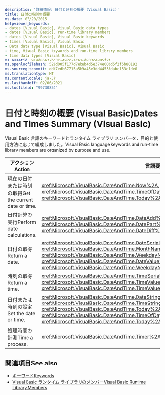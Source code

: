 ```yaml
---
description: '詳細情報: 日付と時刻の概要 (Visual Basic)'
title: 日付と時刻の概要
ms.date: 07/20/2015
helpviewer_keywords:
- dates [Visual Basic], Visual Basic data types
- dates [Visual Basic], run-time library members
- dates [Visual Basic], Visual Basic keywords
- times [Visual Basic], Visual Basic
- Data data type [Visual Basic], Visual Basic
- time, Visual Basic keywords and run-time library members
- time data types [Visual Basic]
ms.assetid: 914d0563-b53c-492c-ac62-d833ce805f2f
ms.openlocfilehash: 528d005f177d7ebeb4d5e374e006d5f2f5b80192
ms.sourcegitcommit: ddf7edb67715a5b9a45e3dd44536dabc153c1de0
ms.translationtype: HT
ms.contentlocale: ja-JP
ms.lasthandoff: 02/06/2021
ms.locfileid: "99730851"
---
```

# <a name="dates-and-times-summary-visual-basic"></a><span data-ttu-id="d0e1a-103">日付と時刻の概要 (Visual Basic)</span><span class="sxs-lookup"><span data-stu-id="d0e1a-103">Dates and Times Summary (Visual Basic)</span></span>

<span data-ttu-id="d0e1a-104">Visual Basic 言語のキーワードとランタイム ライブラリ メンバーを、目的と使用方法に応じて編成しました。</span><span class="sxs-lookup"><span data-stu-id="d0e1a-104">Visual Basic language keywords and run-time library members are organized by purpose and use.</span></span>  
  
|<span data-ttu-id="d0e1a-105">アクション</span><span class="sxs-lookup"><span data-stu-id="d0e1a-105">Action</span></span>|<span data-ttu-id="d0e1a-106">言語要素</span><span class="sxs-lookup"><span data-stu-id="d0e1a-106">Language element</span></span>|  
|------------|----------------------|  
|<span data-ttu-id="d0e1a-107">現在の日付または時刻の取得</span><span class="sxs-lookup"><span data-stu-id="d0e1a-107">Get the current date or time.</span></span>|<span data-ttu-id="d0e1a-108"><xref:Microsoft.VisualBasic.DateAndTime.Now%2A>, <xref:Microsoft.VisualBasic.DateAndTime.Today%2A>, <xref:Microsoft.VisualBasic.DateAndTime.TimeOfDay%2A></span><span class="sxs-lookup"><span data-stu-id="d0e1a-108"><xref:Microsoft.VisualBasic.DateAndTime.Now%2A>, <xref:Microsoft.VisualBasic.DateAndTime.Today%2A>, <xref:Microsoft.VisualBasic.DateAndTime.TimeOfDay%2A></span></span>|  
|<span data-ttu-id="d0e1a-109">日付計算の実行</span><span class="sxs-lookup"><span data-stu-id="d0e1a-109">Perform date calculations.</span></span>|<span data-ttu-id="d0e1a-110"><xref:Microsoft.VisualBasic.DateAndTime.DateAdd%2A>, <xref:Microsoft.VisualBasic.DateAndTime.DateDiff%2A>, <xref:Microsoft.VisualBasic.DateAndTime.DatePart%2A></span><span class="sxs-lookup"><span data-stu-id="d0e1a-110"><xref:Microsoft.VisualBasic.DateAndTime.DateAdd%2A>, <xref:Microsoft.VisualBasic.DateAndTime.DateDiff%2A>, <xref:Microsoft.VisualBasic.DateAndTime.DatePart%2A></span></span>|  
|<span data-ttu-id="d0e1a-111">日付の取得</span><span class="sxs-lookup"><span data-stu-id="d0e1a-111">Return a date.</span></span>|<span data-ttu-id="d0e1a-112"><xref:Microsoft.VisualBasic.DateAndTime.DateSerial%2A>, <xref:Microsoft.VisualBasic.DateAndTime.DateValue%2A>, <xref:Microsoft.VisualBasic.DateAndTime.MonthName%2A>, <xref:Microsoft.VisualBasic.DateAndTime.WeekdayName%2A></span><span class="sxs-lookup"><span data-stu-id="d0e1a-112"><xref:Microsoft.VisualBasic.DateAndTime.DateSerial%2A>, <xref:Microsoft.VisualBasic.DateAndTime.DateValue%2A>, <xref:Microsoft.VisualBasic.DateAndTime.MonthName%2A>, <xref:Microsoft.VisualBasic.DateAndTime.WeekdayName%2A></span></span>|  
|<span data-ttu-id="d0e1a-113">時刻の取得</span><span class="sxs-lookup"><span data-stu-id="d0e1a-113">Return a time.</span></span>|<span data-ttu-id="d0e1a-114"><xref:Microsoft.VisualBasic.DateAndTime.TimeSerial%2A>, <xref:Microsoft.VisualBasic.DateAndTime.TimeValue%2A></span><span class="sxs-lookup"><span data-stu-id="d0e1a-114"><xref:Microsoft.VisualBasic.DateAndTime.TimeSerial%2A>, <xref:Microsoft.VisualBasic.DateAndTime.TimeValue%2A></span></span>|  
|<span data-ttu-id="d0e1a-115">日付または時刻の設定</span><span class="sxs-lookup"><span data-stu-id="d0e1a-115">Set the date or time.</span></span>|<span data-ttu-id="d0e1a-116"><xref:Microsoft.VisualBasic.DateAndTime.DateString%2A>, <xref:Microsoft.VisualBasic.DateAndTime.TimeOfDay%2A>, <xref:Microsoft.VisualBasic.DateAndTime.TimeString%2A>, <xref:Microsoft.VisualBasic.DateAndTime.Today%2A></span><span class="sxs-lookup"><span data-stu-id="d0e1a-116"><xref:Microsoft.VisualBasic.DateAndTime.DateString%2A>, <xref:Microsoft.VisualBasic.DateAndTime.TimeOfDay%2A>, <xref:Microsoft.VisualBasic.DateAndTime.TimeString%2A>, <xref:Microsoft.VisualBasic.DateAndTime.Today%2A></span></span>|  
|<span data-ttu-id="d0e1a-117">処理時間の計測</span><span class="sxs-lookup"><span data-stu-id="d0e1a-117">Time a process.</span></span>|<xref:Microsoft.VisualBasic.DateAndTime.Timer%2A>|  
  
## <a name="see-also"></a><span data-ttu-id="d0e1a-118">関連項目</span><span class="sxs-lookup"><span data-stu-id="d0e1a-118">See also</span></span>

- [<span data-ttu-id="d0e1a-119">キーワード</span><span class="sxs-lookup"><span data-stu-id="d0e1a-119">Keywords</span></span>](index.md)
- [<span data-ttu-id="d0e1a-120">Visual Basic ランタイム ライブラリのメンバー</span><span class="sxs-lookup"><span data-stu-id="d0e1a-120">Visual Basic Runtime Library Members</span></span>](../runtime-library-members.md)

